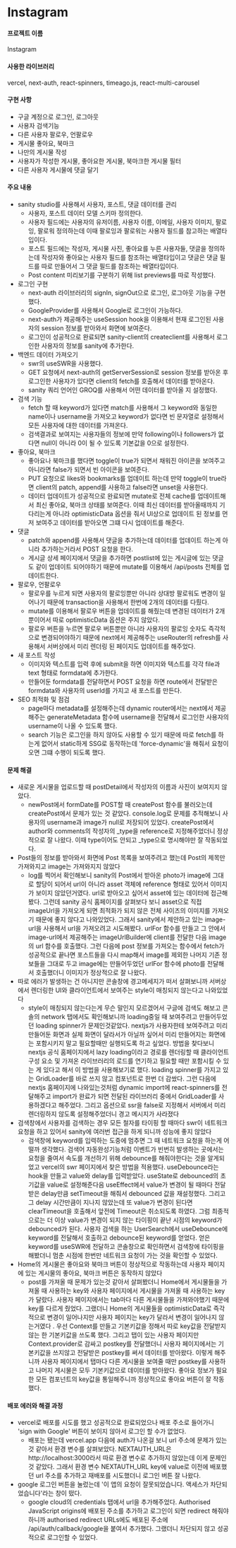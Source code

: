 # Instagram
#### 프로젝트 이름
Instagram

#### 사용한 라이브러리
vercel, next-auth, react-spinners, timeago.js, react-multi-carousel

#### 구현 사항
* 구글 계정으로 로그인, 로그아웃
* 사용자 검색기능
* 다른 사용자 팔로우, 언팔로우
* 게시물 좋아요, 북마크
* 나만의 게시물 작성
* 사용자가 작성한 게시물, 좋아요한 게시물, 북마크한 게시물 필터
* 다른 사용자 게시물에 댓글 달기

#### 주요 내용
* sanity studio를 사용해서 사용자, 포스트, 댓글 데이터를 관리
  * 사용자, 포스트 데이터 모델 스키마 정의한다.
  * 사용자 필드에는 사용자의 유저이름, 사용자 이름, 이메일, 사용자 이미지, 팔로잉, 팔로워 정의하는데 이때 팔로잉과 팔로워는 사용자 필드를 참고하는 배열타입이다.
  * 포스트 필드에는 작성자, 게시물 사진, 좋아요를 누른 사용자들, 댓글을 정의하는데 작성자와 좋아요는 사용자 필드를 참조하는 배열타입이고 댓글은 댓글 필드를 따로 만들어서 그 댓글 필드를 참조하는 배열타입이다.
  * Post content 미리보기를 구분하기 위해 list previews를 따로 작성했다.
* 로그인 구현
  * next-auth 라이브러리의 signIn, signOut으로 로그인, 로그아웃 기능을 구현했다.
  * GoogleProvider를 사용해서 Google로 로그인이 가능하다.
  * next-auth가 제공해주는 useSession hook을 이용해서 현재 로그인된 사용자의 session 정보를 받아와서 화면에 보여준다.
  * 로그인이 성공적으로 완료되면 sanity-client의 createclient를 사용해서 로그인한 사용자의 정보를 sanity에 추가한다.
* 백엔드 데이터 가져오기
  * swr의 useSWR을 사용했다.
  * GET 요청에서 next-auth의 getServerSession로 session 정보를 받아온 후 로그인한 사용자가 있다면 client의 fetch를 호출해서 데이터를 받아온다.
  * sanity 쿼리 언어인 GROQ를 사용해서 어떤 데이터를 받아올 지 설정했다.
* 검색 기능
  * fetch 할 때 keyword가 있다면 match를 사용해서 그 keyword와 동일한 name이나 username을 가져오고 keyword가 없다면 빈 문자열로 설정해서 모든 사용자에 대한 데이터를 가져온다.
  * 검색결과로 보여지는 사용자들의 정보에 만약 following이나 followers가 없다면 null이 아니라 0이 될 수 있도록 기본값을 0으로 설정한다.
* 좋아요, 북마크
  * 좋아요나 북마크를 했다면 toggle이 true가 되면서 채워진 아이콘을 보여주고 아니라면 false가 되면서 빈 아이콘을 보여준다.
  * PUT 요청으로 likes와 bookmarks를 업데이트 하는데 만약 toggle이 true라면 client의 patch, append를 사용하고 false라면 unset을 사용한다.
  * 데이터 업데이트가 성공적으로 완료되면 mutate로 전체 cache를 업데이트해서 최신 좋아요, 북마크 상태를 보여준다. 이때 최신 데이터를 받아올때까지 기다리는게 아니라 optimisticData 옵션을 줘서 UI상으로 업데이트 된 정보를 먼저 보여주고 데이터를 받아오면 그떄 다시 업데이트를 해준다.
* 댓글
  * patch와 append를 사용해서 댓글을 추가하는데 데이터를 업데이트 하는게 아니라 추가하는거라서 POST 요청을 한다.
  * 게시글 상세 페이지에서 댓글을 추가하면 postlist에 있는 게시글에 있는 댓글도 같이 업데이트 되어야하기 때문에 mutate를 이용해서 /api/posts 전체를 업데이트한다.
* 팔로우, 언팔로우
  * 팔로우를 누르게 되면 사용자의 팔로잉뿐만 아니라 상대방 팔로워도 변경이 일어나기 때문에 transaction을 사용해서 한번에 2개의 데이터를 다뤘다.
  * mutate를 이용해서 팔로우 버튼을 업데이트를 해줬는데 변경된 데이터가 2개 뿐이어서 따로 optimisticData 옵션은 주지 않았다.
  * 팔로우 버튼을 누르면 팔로우 버튼뿐만 아니라 사용자의 팔로잉 숫자도 즉각적으로 변경되어야하기 때문에 next에서 제공해주는 useRouter의 refresh를 사용해서 서버상에서 미리 렌더링 된 페이지도 업데이트를 해주었다.
* 새 포스트 작성
  * 이미지와 텍스트를 입력 후에 submit을 하면 이미지와 텍스트를 각각 file과 text 형태로 formdata에 추가한다.
  * 만들어둔 formdata를 전달하면서 POST 요청을 하면 route에서 전달받은 formdata와 사용자의 userId를 가지고 새 포스트를 만든다.
* SEO 최적화 및 점검
  * page마다 metadata를 설정해주는데 dynamic router에서는 next에서 제공해주는 generateMetadata 함수에 username을 전달해서 로그인한 사용자의 username이 나올 수 있도록 했다.
  * search 기능은 로그인을 하지 않아도 사용할 수 있기 때문에 따로 fetch를 하는게 없어서 static하게 SSG로 동작하는데 'force-dynamic'을 해줘서 요청이 오면 그떄 수행이 되도록 했다.

#### 문제 해결
* 새로운 게시물을 업로드할 때 postDetail에서 작성자의 이름과 사진이 보여지지 않았다.
  * newPost에서 formDate를 POST할 때 createPost 함수를 불러오는데 createPost에서 문제가 있는 것 같았다. console.log로 문제를 추적해보니 사용자의 username과 image가 null로 저장되어 있었다. createPost에서 author와 comments의 작성자의 _type을 reference로 지정해주었더니 정상적으로 잘 나왔다. 이때 type이어도 안되고 _type으로 명시해야만 잘 작동되었다.
* Post들의 정보를 받아와서 화면에 Post 목록을 보여주려고 했는데 Post의 제목만 가져와지고 image는 가져와지지 않았다
  * log를 찍어서 확인해보니 sanity의 Post에서 받아온 photo가 image에 그대로 할당이 되어서 url이 아니라 asset 객체에 reference 형태로 있어서 이미지가 보이지 않았던거였다. url로 받아오고 싶어서 asset에 있는 데이터에 접근해봤다. 그런데 sanity 공식 홈페이지를 살펴보다 보니 asset으로 직접 imageUrl을 가져오게 되면 최적화가 되지 않은 전체 사이즈의 이미지를 가져오기 때문에 좋지 않다고 나와있었다. 그래서 sanity에서 제안하고 있는 image-url을 사용해서 url을 가져오려고 시도해봤다. urlFor 함수를 만들고 그 안에서 image-url에서 제공해주는 imageUrlBuilder에 client를 전달한 다음 image의 url 함수를 호출했다. 그런 다음에 post 정보를 가져오는 함수에서 fetch가 성공적으로 끝나면 포스트들을 다시 map해서 image를 제외한 나머지 기존 정보들을 그대로 두고 image에는 만들어두었던 urlFor 함수에 photo를 전달해서 호출했더니 이미지가 정상적으로 잘 나왔다.
* 따로 에러가 발생하는 건 아니지만 콘솔창에 경고메세지가 떠서 살펴보니까 서버상에서 렌더링한 UI와 클라이언트에서 보여주는 style이 매칭되지 않는다고 나와있었다
  * style이 매칭되지 않는다는게 무슨 말인지 모르겠어서 구글에 검색도 해보고 콘솔의 network 탭에서도 확인해보니까 loading중일 때 보여주려고 만들어두었던 loading spinner가 문제인것같았다. nextjs가 사용자한테 보여주려고 미리 만들어둔 화면과 실제 화면이 달라서가 아닐까 싶어서 미리 만들어지는 화면에는 포함시키지 말고 필요할때만 실행되도록 하고 싶었다. 방법을 찾다보니 nextjs 공식 홈페이지에서 lazy loading이라고 경로를 렌더링할 때 클라이언트 구성 요소 및 가져온 라이브러리의 로드를 연기하고 필요할 때만 포함시킬 수 있는 게 있다고 해서 이 방법을 사용해보기로 했다. loading spinner를 가지고 있는 GridLoader를 바로 쓰지 않고 컴포넌트로 한번 더 감쌌다. 그런 다음에 nextjs 홈페이지에 나와있는것처럼 dynamic import에 react-spinners를 전달해주고 import가 완료가 되면 전달된 라이브러리 중에서 GridLoader를 사용하겠다고 해주었다. 그리고 옵션으로 ssr을 false로 지정해서 서버에서 미리 렌더링하지 않도록 설정해주었더니 경고 메시지가 사라졌다
* 검색창에서 사용자를 검색하는 경우 모든 철자를 타이핑 할 때마다 swr이 네트워크 요청을 하고 있어서 sanity에 여러번 접근을 하게 되니까 성능에 좋지 않았다
  * 검색창에 keyword를 입력하는 도중에 멈추면 그 때 네트워크 요청을 하는게 어떨까 생각했다. 검색어 자동완성기능처럼 이벤트가 빈번히 발생하는 곳에서는 요청을 줄여서 속도를 개선하기 위해 debounce를 해줘야한다는 것을 알게되었고 vercel의 swr 페이지에서 찾은 방법을 적용했다. useDebounce라는 hook을 만들고 value와 delay를 입력받았다. useState로 debounced의 초기값을 value로 설정해준다음 useEffect에서 value가 변경이 될 때마다 전달받은 delay만큼 setTimeout을 해줘서 debounced 값을 재설정했다. 그리고 그 delay 시간만큼이 지나지 않았는데 또 value가 변경이 된다면 clearTimeout을 호출해서 앞전에 Timeout은 취소되도록 하였다. 그럼 최종적으로는 더 이상 value가 변경이 되지 않는 타이핑이 끝난 시점의 keyword가 debounced가 된다. 사용자 검색을 하는 UserSearch에서 useDebounce에 keyword를 전달해서 호출하고 debounce된 keyword를 얻었다. 얻은 keyword를 useSWR에 전달하고 콘솔창으로 확인하면서 검색창에 타이핑을 해봤더니 멈춘 시점에 한번만 네트워크 요청이 가는 것을 확인할 수 있었다.
* Home의 게시물은 좋아요와 북마크 버튼이 정상적으로 작동하는데 사용자 페이지에 있는 게시물의 좋아요, 북마크 버튼은 동작하지 않았다
  * post를 가져올 때 문제가 있는것 같아서 살펴봤더니 Home에서 게시물들을 가져올 때 사용하는 key와 사용자 페이지에서 게시물을 가져올 때 사용하는 key가 달랐다. 사용자 페이지에서는 tab마다 다른 게시물들을 가져와야했기 때문에 key를 다르게 줬었다. 그랬더니 Home의 게시물들을 optimisticData로 즉각적으로 변경이 일어나지만 사용자 페이지는 key가 달라서 변경이 일어나지 않는거였다 . 우선 Context를 만들고 기본키값을 정해서 따로 key값을 전달받지 않는 한 기본키값을 쓰도록 했다. 그리고 탭이 있는 사용자 페이지만 Context.provider로 감싸고 postkey를 전달했더니 사용자 페이지에서는 기본키값을 쓰지않고 전달받은 postkey를 써서 데이터를 받아왔다. 이렇게 해주니까 사용자 페이지에서 탭마다 다른 게시물을 보여줄 때만 postkey를 사용하고 나머지 게시물은 모두 기본키값으로 데이터를 받아왔다. 좋아요 정보가 필요한 모든 컴포넌트의 key값을 통일해주니까 정상적으로 좋아요 버튼이 잘 작동했다.

#### 배포 에러와 해결 과정
* vercel로 배포를 시도를 했고 성공적으로 완료되었으나 배포 주소로 들어가니 'sign with Google' 버튼이 보이지 않아서 로그인 할 수가 없었다.
  * 배포는 됐는데 vercel.app 다음에 auth가 나온걸 보니 url 주소에 문제가 있는 것 같아서 환경 변수를 살펴보았다. NEXTAUTH_URL은 http://localhost:3000라서 따로 환경 변수로 추가하지 않았는데 이게 문제인 것 같았다. 그래서 환경 변수 NEXTAUTH_URL key에 value로 이전에 배포했던 url 주소를 추가하고 재배포를 시도했더니 로그인 버튼 잘 나왔다.
* google 로그인 버튼을 눌렀는데 '이 앱의 요청이 잘못되었습니다. 액세스가 차단되었습니다'라는 창이 떴다.
  * google cloud의 credentials 탭에서 url을 추가해주었다. Authorised JavaScript origins에 배포된 주소를 추가하고 로그인이 되면 redirect 해줘야하니까 authorised redirect URLs에도 배포된 주소에 /api/auth/callback/google을 붙여서 추가했다. 그랬더니 차단되지 않고 성공적으로 로그인할 수 있었다.
